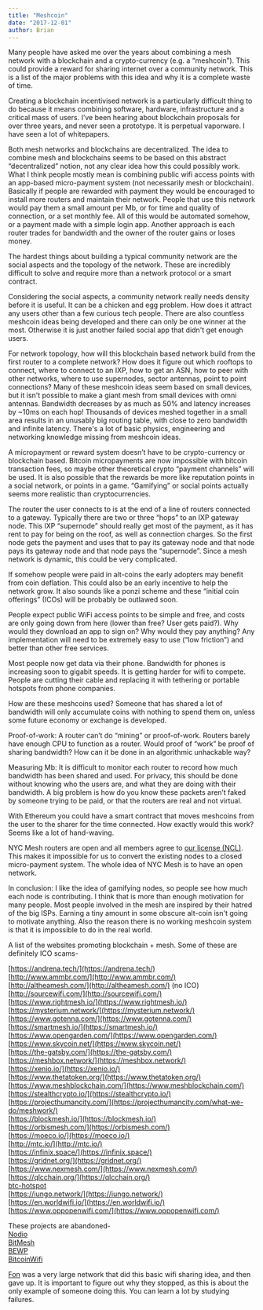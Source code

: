 ```yaml
---
title: "Meshcoin"
date: "2017-12-01"
author: Brian
---
```

Many people have asked me over the years about combining a mesh network with a blockchain and a crypto-currency (e.g. a “meshcoin”). This could provide a reward for sharing internet over a community network. This is a list of the major problems with this idea and why it is a complete waste of time.

Creating a blockchain incentivised network is a particularly difficult thing to do because it means combining software, hardware, infrastructure and a critical mass of users. I’ve been hearing about blockchain proposals for over three years, and never seen a prototype. It is perpetual vaporware. I have seen a lot of whitepapers.

Both mesh networks and blockchains are decentralized. The idea to combine mesh and blockchains seems to be based on this abstract “decentralized” notion, not any clear idea how this could possibly work. What I think people mostly mean is combining public wifi access points with an app-based micro-payment system  (not necessarily mesh or blockchain). Basically if people are rewarded with payment they would be encouraged to install more routers and maintain their network. People that use this network would pay them a small amount per Mb, or for time and quality of connection, or a set monthly fee. All of this would be automated somehow, or a payment made with a simple login app.  Another approach is each router trades for bandwidth and the owner of the router gains or loses money.

The hardest things about building a typical community network are the social aspects and the topology of the network. These are incredibly difficult to solve and require more than a network protocol or a smart contract.

Considering the social aspects, a community network really needs density before it is useful. It can be a chicken and egg problem. How does it attract any users other than a few curious tech people. There are also countless meshcoin ideas being developed and there can only be one winner at the most. Otherwise it is just another failed social app that didn't get enough users.

For network topology, how will this blockchain based network build from the first router to a complete network? How does it figure out which rooftops to connect, where to connect to an IXP, how to get an ASN, how to peer with other networks, where to use supernodes, sector antennas, point to point connections? Many of these meshcoin ideas seem based on small devices, but it isn't possible to make a giant mesh from small devices with omni antennas. Bandwidth decreases by as much as 50% and latency increases by ~10ms on each hop! Thousands of devices meshed together in a small area results in an unusably big routing table, with close to zero bandwidth and infinite latency. There's a lot of basic physics, engineering and networking knowledge missing from meshcoin ideas.

A micropayment or reward system doesn’t have to be crypto-currency or blockchain based. Bitcoin micropayments are now impossible with bitcoin transaction fees, so maybe other theoretical crypto “payment channels” will be used. It is also possible that the rewards be more like reputation points in a social network, or points in a game. “Gamifying” or social points actually seems more realistic than cryptocurrencies. 

The router the user connects to is at the end of a line of routers connected to a gateway. Typically there are two or three “hops” to an IXP gateway node. This IXP “supernode” should really get most of the payment, as it has rent to pay for being on the roof, as well as connection charges. So the first node gets the payment and uses that to pay its gateway node and that node pays its gateway node and that node pays the “supernode”. Since a mesh network is dynamic, this could be very complicated.

If somehow people were paid in alt-coins the early adopters may benefit from coin deflation. This could also be an early incentive to help the network grow. It also sounds like a ponzi scheme and these “initial coin offerings” (ICOs) will be probably be outlawed soon.

People expect public WiFi access points to be simple and free, and costs are only going down from here (lower than free? User gets paid?). Why would they download an app to sign on? Why would they pay anything? Any implementation will need to be extremely easy to use  (“low friction”) and better than other free services. 

Most people now get data via their phone. Bandwidth for phones is increasing soon to gigabit speeds. It is getting harder for wifi to compete. People are cutting their cable and replacing it with tethering or portable hotspots from phone companies.
  
How are these meshcoins used? Someone that has shared a lot of bandwidth will only accumulate coins with nothing to spend them on, unless some future economy or exchange is developed.

Proof-of-work: A router can’t do “mining” or proof-of-work. Routers barely have enough CPU to function as a router. Would proof of “work” be proof of sharing bandwidth? How can it be done in an algorithmic unhackable way? 

Measuring Mb: It is difficult to monitor each router to record how much bandwidth has been shared and used. For privacy, this should be done without knowing who the users are, and what they are doing with their bandwidth. A big problem is how do you know these packets aren’t faked by someone trying to be paid, or that the routers are real and not virtual.

With Ethereum you could have a smart contract that moves meshcoins from the user to the sharer for the time connected. How exactly would this work? Seems like a lot of hand-waving.

NYC Mesh routers are open and all members agree to [our license (NCL)](https://nycmesh.net/ncl.pdf). This makes it impossible for us to convert the existing nodes to a closed micro-payment system. The whole idea of NYC Mesh is to have an open network.

In conclusion: I like the idea of gamifying nodes, so people see how much each node is contributing. I think that is more than enough motivation for many people. Most people involved in the mesh are inspired by their hatred of the big ISPs. Earning a tiny amount in some obscure alt-coin isn't going to motivate anything. Also the reason there is no working meshcoin system is that it is impossible to do in the real world.

A list of the websites promoting blockchain + mesh. Some of these are definitely ICO scams-

[https://andrena.tech/](https://andrena.tech/)  
[http://www.ammbr.com/](http://www.ammbr.com/)  
[http://altheamesh.com/](http://altheamesh.com/)  (no ICO)  
[http://sourcewifi.com/](http://sourcewifi.com/)  
[https://www.rightmesh.io/](https://www.rightmesh.io/)  
[https://mysterium.network/](https://mysterium.network/)  
[https://www.gotenna.com/](https://www.gotenna.com/)  
[https://smartmesh.io/](https://smartmesh.io/)  
[https://www.opengarden.com/](https://www.opengarden.com/)  
[https://www.skycoin.net/](https://www.skycoin.net/)  
[https://the-gatsby.com/](https://the-gatsby.com/)  
[https://meshbox.network/](https://meshbox.network/)  
[https://xenio.io/](https://xenio.io/)  
[https://www.thetatoken.org/](https://www.thetatoken.org/)  
[https://www.meshblockchain.com/](https://www.meshblockchain.com/)  
[https://stealthcrypto.io/](https://stealthcrypto.io/)  
[https://projecthumancity.com/](https://projecthumancity.com/what-we-do/meshwork/)  
[https://blockmesh.io/](https://blockmesh.io/)  
[https://orbismesh.com/](https://orbismesh.com/)  
[https://moeco.io/](https://moeco.io/)  
[http://mtc.io/](http://mtc.io/)  
[https://infinix.space/](https://infinix.space/)  
[https://gridnet.org/](https://gridnet.org/)  
[https://www.nexmesh.com/](https://www.nexmesh.com/)  
[https://qlcchain.org/](https://qlcchain.org/)  
[btc-hotspot](https://medium.com/@a.raspitzu/decentralizing-the-hotspot-market-introducing-btc-hotspot-9ccfd6156083)  
[https://iungo.network/](https://iungo.network/)  
[https://en.worldwifi.io/](https://en.worldwifi.io/)  
[https://www.oppopenwifi.com/](https://www.oppopenwifi.com/)  

These projects are abandoned-  
[Nodio](https://web.archive.org/web/20170516020919/https://nodio.net/)  
[BitMesh](https://web.archive.org/web/20160618235714/https://www.bitmesh.network/)  
[BEWP](https://news.bitcoin.com/meet-bewp-bitcoin-enabled-wifi/)  
[BitcoinWifi](https://web.archive.org/web/20171029202504/http://www.bitcoinwifi.net/)  

[Fon](https://en.wikipedia.org/wiki/Fon_%28company%29) was a very large network that did this basic wifi sharing idea, and then gave up. It is important to figure out why they stopped, as this is about the only example of someone doing this. You can learn a lot by studying failures.



